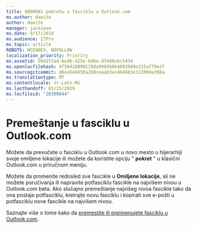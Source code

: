 ```yaml
---
title: 8000062 pokretu u fasciklu u Outlook.com
ms.author: daeite
author: daeite
manager: jackiesm
ms.date: 9/17/2018
ms.audience: ITPro
ms.topic: article
ROBOTS: NOINDEX, NOFOLLOW
localization_priority: Priority
ms.assetid: 5042f2a4-6edb-425e-8d6e-df4d9c6c5434
ms.openlocfilehash: 4f58d18890119da9903b8b4083988e215a779a2f
ms.sourcegitcommit: d6ea5e9458a2b8ceaab3ac4bd483e1130b9a398a
ms.translationtype: MT
ms.contentlocale: sr-Latn-RS
ms.lasthandoff: 01/15/2019
ms.locfileid: "28309844"
---
```

# <a name="moving-a-folder-in-outlookcom"></a>Premeštanje u fasciklu u Outlook.com

Možete da prevučete u fasciklu u Outlook.com u novo mesto u hijerarhiji svoje omiljene lokacije ili možete da koristite opciju " **pokret** " u klasični Outlook.com u priručnom meniju. 
  
Možete da promenite redosled sve fascikle u **Omiljene lokacije**, ali ne možete poručivanja ili napravite potfasciklu fascikle na najvišem nivou u Outlook.com beta. Ako slučajno premeštanje najvišeg nivoa fascikle tako da ona postaje potfasciklu, kreirajte novu fasciklu i kopirati sve e-pošti u potfasciklu nove fascikle na najvišem nivou. 
  
Saznajte više o tome kako da [premestite ili preimenujete fasciklu u Outlook.com](https://support.office.com/article/c9c66fed-8a7c-426a-afc6-0d46a72080fb).
  

